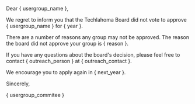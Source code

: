 Dear { usergroup_name },

We regret to inform you that the Techlahoma Board did not vote to approve { usergroup_name } for { year }.

There are a number of reasons any group may not be approved. The reason the board did not approve your group is { reason }.

If you have any questions about the board's decision, please feel free to contact { outreach_person } at { outreach_contact }.

We encourage you to apply again in { next_year }.

Sincerely,

{ usergroup_commitee }